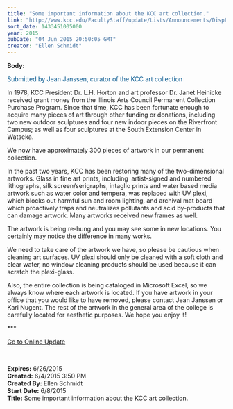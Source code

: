 ```yaml
---
title: "Some important information about the KCC art collection."
link: "http://www.kcc.edu/FacultyStaff/update/Lists/Announcements/DispForm.aspx?ID=1947"
sort_date: 1433451005000
year: 2015
pubDate: "04 Jun 2015 20:50:05 GMT"
creator: "Ellen Schmidt"
---
```


<div><b>Body:</b> <div class="ExternalClass271C9F9027404063B7CFBB9B7C17B39B"><p style="color:#00558d">​<span>Submitted by Jean Janssen, curator of the KCC art collection</span></p>
<p>In 1978, KCC President Dr. L.H. Horton and art professor Dr. Janet Heinicke received grant money from the Illinois Arts Council Permanent Collection Purchase Program. Since that time, KCC has been fortunate enough to acquire many pieces of art through other funding or donations, including two new outdoor sculptures and four new indoor pieces on the Riverfront Campus; as well as four sculptures at the South Extension Center in Watseka. </p>
<p>We now have approximately 300 pieces of artwork in our permanent collection.  </p>
<p>In the past two years, KCC has been restoring many of the two-dimensional artworks. Glass in fine art prints, including  artist-signed and numbered lithographs, silk screen/serigraphs, intaglio prints and water based media artwork such as water color and tempera, was replaced with UV plexi, which blocks out harmful sun and room lighting, and archival mat board which proactively traps and neutralizes pollutants and acid by-products that can damage artwork. Many artworks received new frames as well.</p>
<p>The artwork is being re-hung and you may see some in new locations. You  certainly may notice the difference in many works. </p>
<p>We need to take care of the artwork we have, so please be cautious when cleaning art surfaces. UV plexi should only be cleaned with a soft cloth and clear water, no window cleaning products should be used because it can scratch the plexi-glass.</p>
<p>Also, the entire collection is being cataloged in Microsoft Excel, so we always know where each artwork is located. If you have artwork in your office that you would like to have removed, please contact Jean Janssen or Kari Nugent. The rest of the artwork in the general area of the college is carefully located for aesthetic purposes. We hope you enjoy it!<br /></p>
<p>***</p>
<p><a href="/update">Go to Online Update</a></p>
<p> </p></div></div>
<div><b>Expires:</b> 6/26/2015</div>
<div><b>Created:</b> 6/4/2015 3:50 PM</div>
<div><b>Created By:</b> Ellen Schmidt</div>
<div><b>Start Date:</b> 6/8/2015</div>
<div><b>Title:</b> Some important information about the KCC art collection.</div>
